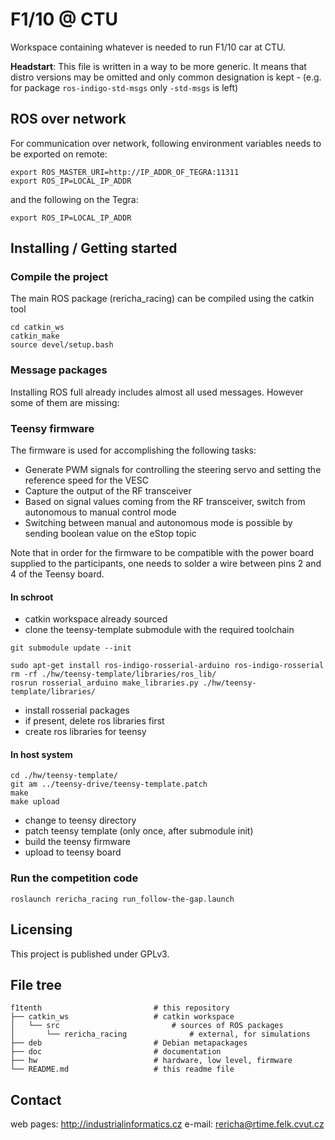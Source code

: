 # F1/10 @ CTU
Workspace containing whatever is needed to run F1/10 car at CTU.

**Headstart**: This file is written in a way to be more generic. It means that distro versions may be omitted and only common designation is kept - (e.g. for package `ros-indigo-std-msgs` only `-std-msgs` is left)

## ROS over network
For communication over network, following environment variables needs to be
exported on remote:
```
export ROS_MASTER_URI=http://IP_ADDR_OF_TEGRA:11311
export ROS_IP=LOCAL_IP_ADDR
```

and the following on the Tegra:
```
export ROS_IP=LOCAL_IP_ADDR
```

## Installing / Getting started

### Compile the project
The main ROS package (rericha\_racing) can be compiled using the catkin tool

```
cd catkin_ws
catkin_make
source devel/setup.bash
```

### Message packages
Installing ROS full already includes almost all used messages. However some of them are missing:

### Teensy firmware
The firmware is used for accomplishing the following tasks:
- Generate PWM signals for controlling the steering servo and setting the reference speed for the VESC
- Capture the output of the RF transceiver
- Based on signal values coming from the RF transceiver, switch from autonomous to manual control mode
- Switching between manual and autonomous mode is possible by sending boolean value on the eStop topic

Note that in order for the firmware to be compatible with the power board supplied to the participants,
one needs to solder a wire between pins 2 and 4 of the Teensy board.

#### In schroot
- catkin workspace already sourced
- clone the teensy-template submodule with the required toolchain

```
git submodule update --init
```

```
sudo apt-get install ros-indigo-rosserial-arduino ros-indigo-rosserial
rm -rf ./hw/teensy-template/libraries/ros_lib/
rosrun rosserial_arduino make_libraries.py ./hw/teensy-template/libraries/
```
- install rosserial packages
- if present, delete ros libraries first
- create ros libraries for teensy

#### In host system
```
cd ./hw/teensy-template/
git am ../teensy-drive/teensy-template.patch
make
make upload
```

- change to teensy directory
- patch teensy template (only once, after submodule init)
- build the teensy firmware
- upload to teensy board

### Run the competition code
```
roslaunch rericha_racing run_follow-the-gap.launch
```

## Licensing
This project is published under GPLv3.

## File tree
    f1tenth                         # this repository
    ├── catkin_ws                   # catkin workspace
    │   └── src                         # sources of ROS packages
    │       └── rericha_racing              # external, for simulations
    ├── deb                         # Debian metapackages
    ├── doc                         # documentation
    ├── hw                          # hardware, low level, firmware
    └── README.md                   # this readme file

## Contact
web pages: http://industrialinformatics.cz
e-mail: rericha@rtime.felk.cvut.cz
